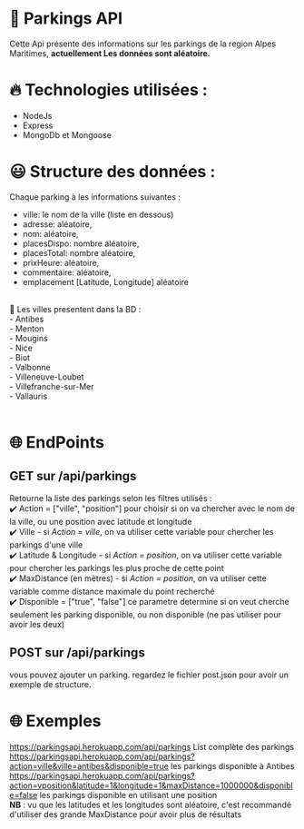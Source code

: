 # 🚗  Parkings API
Cette Api présente des informations sur les parkings de la region Alpes Maritimes, **actuellement Les données sont aléatoire.** </br>

# 🔥 Technologies utilisées :
- NodeJs
- Express
- MongoDb et Mongoose


# 😃 Structure des données :
Chaque parking à les informations suivantes :
- ville: le nom de la ville (liste en dessous)
- adresse: aléatoire,
- nom: aléatoire,
- placesDispo: nombre aléatoire,
- placesTotal: nombre aléatoire,
- prixHeure: aléatoire,
- commentaire: aléatoire,
- emplacement [Latitude, Longitude] aléatoire

</br>
🌁 Les villes presentent dans la BD : </br>
- Antibes </br>
- Menton </br>
- Mougins </br>
- Nice </br>
- Biot </br>
- Valbonne </br>
- Villeneuve-Loubet </br>
- Villefranche-sur-Mer </br>
- Vallauris </br>
</br>

# 🌐 EndPoints
## GET sur /api/parkings </br>
Retourne la liste des parkings selon les filtres utilisés : </br>
✔️ Action = ["ville", "position"] pour choisir si on va chercher avec le nom de la ville, ou une position avec latitude et longitude</br>
✔️ Ville - si _Action = ville_, on va utiliser cette variable pour chercher les parkings d'une ville</br>
✔️ Latitude & Longitude - si _Action = position_, on va utiliser cette variable pour chercher les parkings les plus proche de cette point</br>
✔️ MaxDistance (en mètres) - si _Action  = position_, on va utiliser cette variable comme distance maximale du point recherché</br> 
✔️ Disponible = ["true", "false"] ce parametre determine si on veut cherche seulement les parking disponible, ou non disponible (ne pas utiliser pour avoir les deux)

## POST sur /api/parkings </br>
vous pouvez ajouter un parking. regardez le fichier post.json pour avoir un exemple de structure.

# 🌐 Exemples 
https://parkingsapi.herokuapp.com/api/parkings List complète des parkings </br>
https://parkingsapi.herokuapp.com/api/parkings?action=ville&ville=antibes&disponible=true les parkings disponible à Antibes </br>
https://parkingsapi.herokuapp.com/api/parkings?action=vposition&latitude=1&longitude=1&maxDistance=1000000&disponible=false les parkings disponible en utilisant une position </br>
**NB** : vu que les latitudes et les longitudes sont aléatoire, c'est recommandé d'utiliser des grande MaxDistance pour avoir plus de résultats

